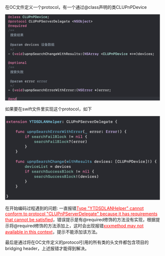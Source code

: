 在OC文件定义一个protocol，有一个通过@class声明的类CLUPnPDevice

![pic](images/pic1.png)


如果要在swift文件里实现这个protocol，如下


![pic2](images/pic2.png)


在开始编码过程遇到的问题:  一直报错<font color=red><u>Type "YTDSDLANHelper" cannot conform to protocol "CLUPnPServerDelegate" because it has requirements that cannot be satisfied</u></font>，错误提示是有@required修饰的方法没有实现，根据提示将@required修饰的方法添加上，这时会出现报错<font color=red><u>xxxmethod may not available in this context</u></font>，提示不能添加该方法。

最后是通过将在OC文件定义的protocol引用的所有类的头文件都包含项目的bridging header，上述报错才能得到解决。
